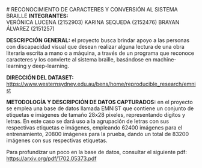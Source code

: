 <html>
<body>
# RECONOCIMIENTO DE CARACTERES Y CONVERSIÓN AL SISTEMA BRAILLE
<b>INTEGRANTES:</b><br>     VERÓNICA LUCENA (2152903)  
                            KARINA SEQUEDA (2152476)                            
                            BRAYAN ÁLVAREZ (2151257)

 <b>DESCRIPCIÓN GENERAL:</b> el proyecto busca brindar apoyo a las personas con discapacidad visual que desean realizar alguna lectura de                              una obra literaria escrita a mano o a máquina, a través de un programa que reconoce caracteres y los                                      convierte al sistema braille, basándose en machine-learning y deep-learning.

 <b>DIRECCIÓN DEL DATASET:</b> https://www.westernsydney.edu.au/bens/home/reproducible_research/emnist

 <b>METODOLOGÍA Y DESCRIPCIÓN DE DATOS CAPTURADOS:</b> en el proyecto se emplea una base de datos llamada EMNIST que contiene un conjunto de etiquetas e imágenes de tamaño 28x28 pixeles, representando dígitos y letras. En este caso se dará uso a la agrupación de letras con sus respectivas etiquetas e imágenes, empleando 62400 imágenes para el entrenamiento, 20800 imágenes para la prueba, dando un total de 83200 imágenes con sus respectivas etiquetas.

Para profundizar un poco en la base de datos, consultar el siguiente pdf: https://arxiv.org/pdf/1702.05373.pdf
</body>
</html>
